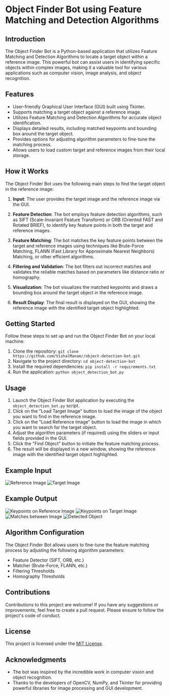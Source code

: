 # Object Finder Bot using Feature Matching and Detection Algorithms

## Introduction

The Object Finder Bot is a Python-based application that utilizes Feature Matching and Detection Algorithms to locate a target object within a reference image. This powerful bot can assist users in identifying specific objects within complex images, making it a valuable tool for various applications such as computer vision, image analysis, and object recognition.

## Features

- User-friendly Graphical User Interface (GUI) built using Tkinter.
- Supports matching a target object against a reference image.
- Utilizes Feature Matching and Detection Algorithms for accurate object identification.
- Displays detailed results, including matched keypoints and bounding box around the target object.
- Provides options for adjusting algorithm parameters to fine-tune the matching process.
- Allows users to load custom target and reference images from their local storage.

## How it Works

The Object Finder Bot uses the following main steps to find the target object in the reference image:

1. **Input**: The user provides the target image and the reference image via the GUI.

2. **Feature Detection**: The bot employs feature detection algorithms, such as SIFT (Scale-Invariant Feature Transform) or ORB (Oriented FAST and Rotated BRIEF), to identify key feature points in both the target and reference images.

3. **Feature Matching**: The bot matches the key feature points between the target and reference images using techniques like Brute-Force Matching, FLANN (Fast Library for Approximate Nearest Neighbors) Matching, or other efficient algorithms.

4. **Filtering and Validation**: The bot filters out incorrect matches and validates the reliable matches based on parameters like distance ratio or homography.

5. **Visualization**: The bot visualizes the matched keypoints and draws a bounding box around the target object in the reference image.

6. **Result Display**: The final result is displayed on the GUI, showing the reference image with the identified target object highlighted.

## Getting Started

Follow these steps to set up and run the Object Finder Bot on your local machine:

1. Clone the repository: `git clone https://github.com/VishalManam//object-detection-bot.git`
2. Navigate to the project directory: `cd object-detection-bot`
3. Install the required dependencies: `pip install -r requirements.txt`
4. Run the application: `python object_detection_bot.py`

## Usage

1. Launch the Object Finder Bot application by executing the `object_detection_bot.py` script.
2. Click on the "Load Target Image" button to load the image of the object you want to find in the reference image.
3. Click on the "Load Reference Image" button to load the image in which you want to search for the target object.
4. Adjust the algorithm parameters (if required) using the sliders or input fields provided in the GUI.
5. Click the "Find Object" button to initiate the feature matching process.
6. The result will be displayed in a new window, showing the reference image with the identified target object highlighted.


## Example Input

![Reference Image](https://raw.githubusercontent.com/VishalManam/object-detection-bot/main/images/ikigai.jpg)
![Target Image](https://raw.githubusercontent.com/VishalManam/object-detection-bot/main/images/ikigai%20and%20other%20books.jpg)

## Example Output

![Keypoints on Reference Image](https://raw.githubusercontent.com/VishalManam/object-detection-bot/main/images/image1_with_key_points.jpg)
![Keypoints on Target Image](https://raw.githubusercontent.com/VishalManam/object-detection-bot/main/images/image2_with_key_points.jpg)
![Matches between Image](https://raw.githubusercontent.com/VishalManam/object-detection-bot/main/images/matches.jpg)
![Detected Object](https://raw.githubusercontent.com/VishalManam/object-detection-bot/main/images/ikigai_detected.jpg)

## Algorithm Configuration

The Object Finder Bot allows users to fine-tune the feature matching process by adjusting the following algorithm parameters:

- Feature Detector (SIFT, ORB, etc.)
- Matcher (Brute-Force, FLANN, etc.)
- Filtering Thresholds
- Homography Thresholds

## Contributions

Contributions to this project are welcome! If you have any suggestions or improvements, feel free to create a pull request. Please ensure to follow the project's code of conduct.

## License

This project is licensed under the [MIT License](LICENSE).

## Acknowledgments

- The bot was inspired by the incredible work in computer vision and object recognition.
- Thanks to the developers of OpenCV, NumPy, and Tkinter for providing powerful libraries for image processing and GUI development.
